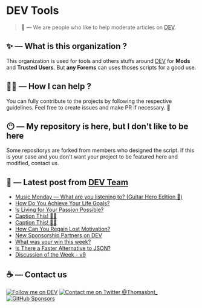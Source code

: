 # DEV Tools

> 🔧 — We are people who like to help moderate articles on [DEV](https://dev.to).

## ✨ — What is this organization ?

This organization is used for tools and others stuffs around [DEV](https://dev.to) for **Mods** and **Trusted Users**. But __any Forems__ can uses thoses scripts for a good use.


## 💪🏼 — How I can help ?

You can fully contribute to the projects by following the respective guidelines. Feel free to create issues and make PR if necessary. 🎉

## 😶 — My repository is here, but I don't like to be here

Some repositorys are forked from members who designed the script. If this is your case and you don't want your project to be featured here and modified, contact us.

## 📝 — Latest post from [DEV Team](https://dev.to/devteam)

<!-- BLOG-POST-LIST:START -->
- [Music Monday — What are you listening to? &lpar;Guitar Hero Edition 🎸&rpar;](https://dev.to/devteam/music-monday-what-are-you-listening-to-guitar-hero-edition--3595)
- [How Do You Achieve Your Life Goals?](https://dev.to/devteam/how-do-you-achieve-your-life-goals-5bkj)
- [Is Living for Your Passion Possible?](https://dev.to/devteam/is-living-for-your-passion-possible-2gdf)
- [Caption This! 🤔💭](https://dev.to/devteam/caption-this-49g3)
- [Caption This! 🤔💭](https://dev.to/devteam/caption-this-33a9)
- [How Can You Regain Lost Motivation?](https://dev.to/devteam/how-can-you-regain-lost-motivation-39k1)
- [New Sponsorship Partners on DEV](https://dev.to/devteam/new-sponsorship-partners-on-dev-1pgi)
- [What was your win this week?](https://dev.to/devteam/what-was-your-win-this-week-20pe)
- [Is There a Faster Alternative to JSON?](https://dev.to/devteam/is-there-a-faster-alternative-to-json-o38)
- [Discussion of the Week - v9](https://dev.to/devteam/discussion-of-the-week-v9-4oal)
<!-- BLOG-POST-LIST:END -->


## ☕ — Contact us

[![Follow me on DEV](https://img.shields.io/badge/dev.to-%2308090A.svg?&style=for-the-badge&logo=dev.to&logoColor=white&alt=devto)](https://dev.to/thomasbnt)
[![Contact me on Twitter @Thomasbnt_](https://img.shields.io/badge/Contact%20me%20on%20Twitter-%231DA1F2.svg?&style=for-the-badge&logo=twitter&logoColor=white&alt=twitter)](https://twitter.com/messages/1142357270-1142357270?text=Hello,%20I%20contact%20you%20from%20devtotools%20&recipient_id=1142357270) [![GitHub Sponsors](https://img.shields.io/badge/Sponsor%20me-%23EA54AE.svg?&style=for-the-badge&logo=github-sponsors&logoColor=white)](https://github.com/sponsors/thomasbnt)


